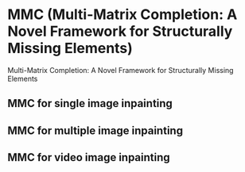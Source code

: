 # MMC (Multi-Matrix Completion: A Novel Framework for Structurally Missing Elements)
Multi-Matrix Completion: A Novel Framework for Structurally Missing Elements

## MMC for single image inpainting

## MMC for multiple image inpainting

## MMC for video image inpainting
